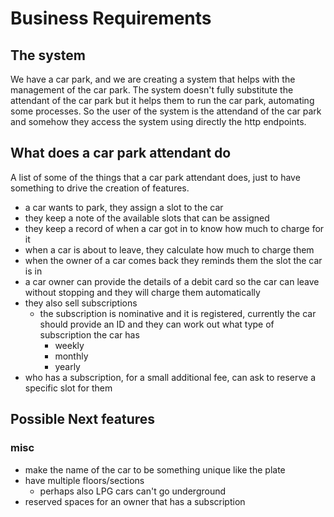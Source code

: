 # Business Requirements

## The system
We have a car park, and we are creating a system that helps with the management of the car park.
The system doesn't fully substitute the attendant of the car park but it helps them to run the car park, automating some processes.
So the user of the system is the attendand of the car park and somehow they access the system using directly the http endpoints.

## What does a car park attendant do
A list of some of the things that a car park attendant does, just to have something to drive the creation of features.
* a car wants to park, they assign a slot to the car
* they keep a note of the available slots that can be assigned
* they keep a record of when a car got in to know how much to charge for it
* when a car is about to leave, they calculate how much to charge them
* when the owner of a car comes back they reminds them the slot the car is in
* a car owner can provide the details of a debit card so the car can leave without stopping and they will charge them automatically
* they also sell subscriptions
  * the subscription is nominative and it is registered, currently the car should provide an ID and they can work out what type of subscription the car has
    * weekly
    * monthly
    * yearly
* who has a subscription, for a small additional fee, can ask to reserve a specific slot for them

## Possible Next features
### misc
* make the name of the car to be something unique like the plate
* have multiple floors/sections
  * perhaps also LPG cars can't go underground
* reserved spaces for an owner that has a subscription
